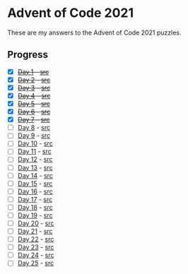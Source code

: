 # Advent of Code 2021 

These are my answers to the Advent of Code 2021 puzzles.

## Progress

- [x] ~~[Day 1](https://adventofcode.com/2021/day/1) - [src](./src/day01)~~
- [x] ~~[Day 2](https://adventofcode.com/2021/day/2) - [src](./src/day02)~~
- [x] ~~[Day 3](https://adventofcode.com/2021/day/3) - [src](./src/day03)~~
- [x] ~~[Day 4](https://adventofcode.com/2021/day/4) - [src](./src/day04)~~
- [x] ~~[Day 5](https://adventofcode.com/2021/day/5) - [src](./src/day05)~~
- [x] ~~[Day 6](https://adventofcode.com/2021/day/6) - [src](./src/day06)~~
- [x] ~~[Day 7](https://adventofcode.com/2021/day/7) - [src](./src/day07)~~
- [ ] [Day 8](https://adventofcode.com/2021/day/8) - [src](./src/day08)
- [ ] [Day 9](https://adventofcode.com/2021/day/9) - [src](./src/day09)
- [ ] [Day 10](https://adventofcode.com/2021/day/10) - [src](./src/day10)
- [ ] [Day 11](https://adventofcode.com/2021/day/11) - [src](./src/day11)
- [ ] [Day 12](https://adventofcode.com/2021/day/12) - [src](./src/day12)
- [ ] [Day 13](https://adventofcode.com/2021/day/13) - [src](./src/day13)
- [ ] [Day 14](https://adventofcode.com/2021/day/14) - [src](./src/day14)
- [ ] [Day 15](https://adventofcode.com/2021/day/15) - [src](./src/day15)
- [ ] [Day 16](https://adventofcode.com/2021/day/16) - [src](./src/day16)
- [ ] [Day 17](https://adventofcode.com/2021/day/17) - [src](./src/day17)
- [ ] [Day 18](https://adventofcode.com/2021/day/18) - [src](./src/day18)
- [ ] [Day 19](https://adventofcode.com/2021/day/19) - [src](./src/day19)
- [ ] [Day 20](https://adventofcode.com/2021/day/20) - [src](./src/day20)
- [ ] [Day 21](https://adventofcode.com/2021/day/21) - [src](./src/day21)
- [ ] [Day 22](https://adventofcode.com/2021/day/22) - [src](./src/day22)
- [ ] [Day 23](https://adventofcode.com/2021/day/23) - [src](./src/day23)
- [ ] [Day 24](https://adventofcode.com/2021/day/24) - [src](./src/day24)
- [ ] [Day 25](https://adventofcode.com/2021/day/25) - [src](./src/day25)
